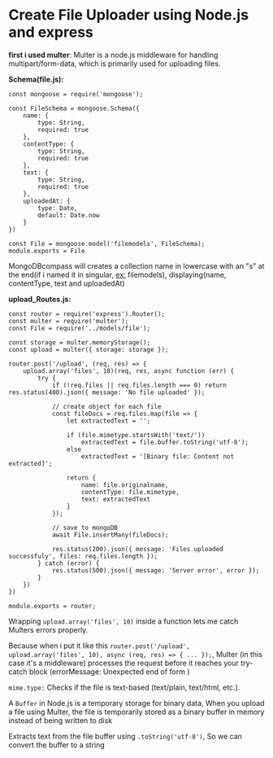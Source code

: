 # Create File Uploader using Node.js and express

**first i used multer**: Multer is a node.js middleware for handling multipart/form-data, which is primarily used for uploading files.

**Schema(file.js):**
```
const mongoose = require('mongoose');

const FileSchema = mongoose.Schema({
    name: {
        type: String,
        required: true
    },
    contentType: {
        type: String,
        required: true
    },
    text: {
        type: String,
        required: true
    },
    uploadedAt: {
        type: Date,
        default: Date.now
    }
})

const File = mongoose.model('filemodels', FileSchema);
module.exports = File
```

MongoDBcompass will creates a collection name in lowercase with an "s" at the end(if i named it in singular, <ins>ex:</ins> filemodels), displaying(name, contentType, text and uploadedAt) 

**upload_Routes.js:**
```
const router = require('express').Router();
const multer = require('multer');
const File = require('../models/file');

const storage = multer.memoryStorage();
const upload = multer({ storage: storage });

router.post('/upload', (req, res) => {
    upload.array('files', 10)(req, res, async function (err) {
        try {
            if (!req.files || req.files.length === 0) return res.status(400).json({ message: 'No file uploaded' });

            // create object for each file
            const fileDocs = req.files.map(file => {
                let extractedText = '';

                if (file.mimetype.startsWith('text/'))
                    extractedText = file.buffer.toString('utf-8');
                else
                    extractedText = '[Binary file: Content not extracted]';

                return {
                    name: file.originalname,
                    contentType: file.mimetype,
                    text: extractedText
                }
            });

            // save to mongoDB
            await File.insertMany(fileDocs);

            res.status(200).json({ message: 'Files uploaded successfuly', files: req.files.length });
        } catch (error) {
            res.status(500).json({ message: 'Server error', error });
        }
    })
})

module.exports = router;
```

Wrapping ```upload.array('files', 10)``` inside a function lets me catch Multers errors properly.

Because when i put it like this ```router.post('/upload', upload.array('files', 10), async (req, res) => { ... });```, Multer (in this case it's a middleware) processes the request before it reaches your try-catch block (errorMessage: Unexpected end of form )

```mime.type:``` Checks if the file is text-based (text/plain, text/html, etc.).

A ```Buffer``` in Node.js is a temporary storage for binary data, When you upload a file using Multer, the file is temporarily stored as a binary buffer in memory instead of being written to disk

Extracts text from the file buffer using ```.toString('utf-8')```, So we can convert the buffer to a string

